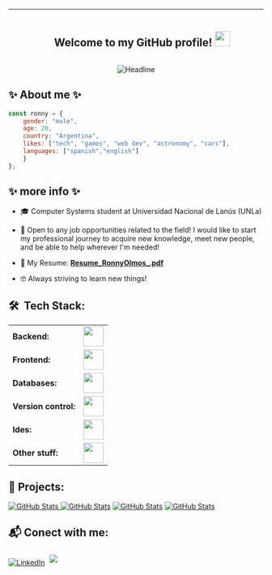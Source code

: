 

<div id="user-content-toc">
  
</div>

------------

<div id="user-content-toc">
  <ul align="center">
    <summary><h2 style="display: inline-block">Welcome to my GitHub profile! <img src = "https://raw.githubusercontent.com/MartinHeinz/MartinHeinz/master/wave.gif" width = 30px></h2></summary>
  </ul>
</div>



<div align=center>
  <img src="https://readme-typing-svg.herokuapp.com?color=%236FDA44&size=32&center=true&vCenter=true&width=700&height=50&lines=Junior+Developer;Computer+Systems+Student" alt="Headline" />
</div>

<h2>✨ About me ✨</h2>

```javascript
const ronny = {
    gender: "male",
    age: 20,
    country: "Argentina",
    likes: ["tech", "games", "web dev", "astronomy", "cars"],
    languages: ["spanish","english"]
    }
};
```

<h2>✨ more info ✨</h2>
 
- 🎓 Computer Systems student at Universidad Nacional de Lanús (UNLa)
  
- 🤔 Open to any job opportunities related to the field! I would like to start my professional journey to acquire new knowledge, meet new people, and be able to help wherever I'm needed!
  
- 📁 My Resume: <a target="_blank">**[Resume_RonnyOlmos_.pdf](https://drive.google.com/file/d/1NeI4SzLjU0TQGCWt6LWandoNda1f8NKS/view?usp=sharing)**</a>
  
- 🤓 Always striving to learn new things!


<h2>🛠 &nbsp;Tech Stack:</h2>
  <table>
    <tr>
        <td><b>Backend:</b></td>
        <td><img height="40"src="https://skillicons.dev/icons?i=c,php,java,spring,maven,hibernate,next"/></td>
    </tr>
   <tr>
        <td><b>Frontend:</b></td>
        <td><img height="40"src="https://skillicons.dev/icons?i=html,css,javascript,react,tailwind"/></td>
   </tr>
   <tr>
        <td><b>Databases:</b></td>
        <td><img height="40"src="https://skillicons.dev/icons?i=mysql,mongo,firebase"/></td>
   </tr>
   <tr>
        <td><b>Version control:</b></td>
        <td><img height="40"src="https://skillicons.dev/icons?i=git,github"/></td>
   </tr>
   <tr>
        <td><b>Ides:</b></td>
        <td><img height="40" src="https://skillicons.dev/icons?i=vscode,eclipse"/></td>
    </tr>
    <tr>
        <td><b>Other stuff:</b></td>
        <td><img height="40" src="https://skillicons.dev/icons?i=photoshop,aftereffects"/></td>
    </tr>
 </table>

<h2>📁 Projects:</h2>

  <div>
      <p align="left">
	<a href="https://github.com/RonnyOl/grupo-9-OO2-2024">
      	<img src="https://github-readme-stats.vercel.app/api/pin/?username=RonnyOl&repo=grupo-9-OO2-2024&theme=tokyonight" alt="GitHub Stats"/>
	</a>
  
<a href="https://github.com/RonnyOl/BarkMobbShop">
      	<img src="https://github-readme-stats.vercel.app/api/pin/?username=RonnyOl&repo=BarkMobbShop&theme=tokyonight" alt="GitHub Stats"/></a>
   


<a href="https://github.com/RonnyOl/ORDERME1.1">
      	<img src="https://github-readme-stats.vercel.app/api/pin/?username=RonnyOl&repo=ORDERME1.1&theme=tokyonight" alt="GitHub Stats"/></a>


 
 
<a href="https://github.com/RonnyOl/festicool_">
      	<img src="https://github-readme-stats.vercel.app/api/pin/?username=RonnyOl&repo=festicool_&theme=tokyonight" alt="GitHub Stats"/></a>
      </p>   
 </div>

<h2>📬 Conect with me:</h2>
<a href="https://www.linkedin.com/in/ronny-olmos-roman/" target="_blank"><img src="https://img.shields.io/static/v1?style=for-the-badge&message=LinkedIn&color=0A66C2&logo=LinkedIn&logoColor=FFFFFF&label="     
alt="LinkedIn"/></a> 
<a href="ronnyolmos16@gmail.com" target="_blank"><img src="https://img.shields.io/badge/gmail-%23EA4335.svg?style=for-the-badge&logo=gmail&logoColor=white" style="margin: 5px;"/></a>

